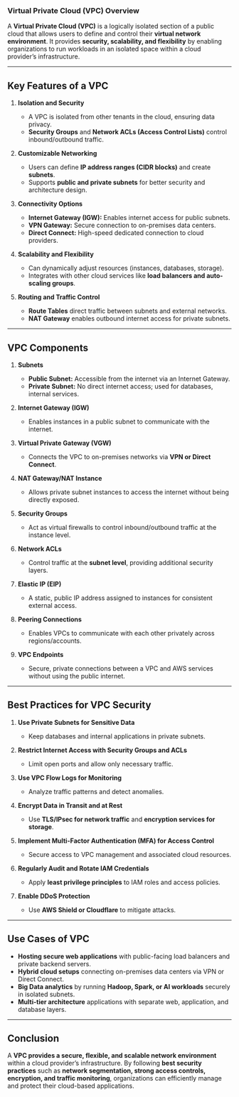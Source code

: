 ### **Virtual Private Cloud (VPC) Overview**  

A **Virtual Private Cloud (VPC)** is a logically isolated section of a public cloud that allows users to define and control their **virtual network environment**. It provides **security, scalability, and flexibility** by enabling organizations to run workloads in an isolated space within a cloud provider’s infrastructure.  

---

## **Key Features of a VPC**  

1. **Isolation and Security**  
   - A VPC is isolated from other tenants in the cloud, ensuring data privacy.  
   - **Security Groups** and **Network ACLs (Access Control Lists)** control inbound/outbound traffic.  

2. **Customizable Networking**  
   - Users can define **IP address ranges (CIDR blocks)** and create **subnets**.  
   - Supports **public and private subnets** for better security and architecture design.  

3. **Connectivity Options**  
   - **Internet Gateway (IGW):** Enables internet access for public subnets.  
   - **VPN Gateway:** Secure connection to on-premises data centers.  
   - **Direct Connect:** High-speed dedicated connection to cloud providers.  

4. **Scalability and Flexibility**  
   - Can dynamically adjust resources (instances, databases, storage).  
   - Integrates with other cloud services like **load balancers and auto-scaling groups**.  

5. **Routing and Traffic Control**  
   - **Route Tables** direct traffic between subnets and external networks.  
   - **NAT Gateway** enables outbound internet access for private subnets.  

---

## **VPC Components**  

1. **Subnets**  
   - **Public Subnet:** Accessible from the internet via an Internet Gateway.  
   - **Private Subnet:** No direct internet access; used for databases, internal services.  

2. **Internet Gateway (IGW)**  
   - Enables instances in a public subnet to communicate with the internet.  

3. **Virtual Private Gateway (VGW)**  
   - Connects the VPC to on-premises networks via **VPN or Direct Connect**.  

4. **NAT Gateway/NAT Instance**  
   - Allows private subnet instances to access the internet without being directly exposed.  

5. **Security Groups**  
   - Act as virtual firewalls to control inbound/outbound traffic at the instance level.  

6. **Network ACLs**  
   - Control traffic at the **subnet level**, providing additional security layers.  

7. **Elastic IP (EIP)**  
   - A static, public IP address assigned to instances for consistent external access.  

8. **Peering Connections**  
   - Enables VPCs to communicate with each other privately across regions/accounts.  

9. **VPC Endpoints**  
   - Secure, private connections between a VPC and AWS services without using the public internet.  

---

## **Best Practices for VPC Security**  

1. **Use Private Subnets for Sensitive Data**  
   - Keep databases and internal applications in private subnets.  

2. **Restrict Internet Access with Security Groups and ACLs**  
   - Limit open ports and allow only necessary traffic.  

3. **Use VPC Flow Logs for Monitoring**  
   - Analyze traffic patterns and detect anomalies.  

4. **Encrypt Data in Transit and at Rest**  
   - Use **TLS/IPsec for network traffic** and **encryption services for storage**.  

5. **Implement Multi-Factor Authentication (MFA) for Access Control**  
   - Secure access to VPC management and associated cloud resources.  

6. **Regularly Audit and Rotate IAM Credentials**  
   - Apply **least privilege principles** to IAM roles and access policies.  

7. **Enable DDoS Protection**  
   - Use **AWS Shield or Cloudflare** to mitigate attacks.  

---

## **Use Cases of VPC**  

- **Hosting secure web applications** with public-facing load balancers and private backend servers.  
- **Hybrid cloud setups** connecting on-premises data centers via VPN or Direct Connect.  
- **Big Data analytics** by running **Hadoop, Spark, or AI workloads** securely in isolated subnets.  
- **Multi-tier architecture** applications with separate web, application, and database layers.  

---

## **Conclusion**  

A **VPC provides a secure, flexible, and scalable network environment** within a cloud provider’s infrastructure. By following **best security practices** such as **network segmentation, strong access controls, encryption, and traffic monitoring**, organizations can efficiently manage and protect their cloud-based applications.
